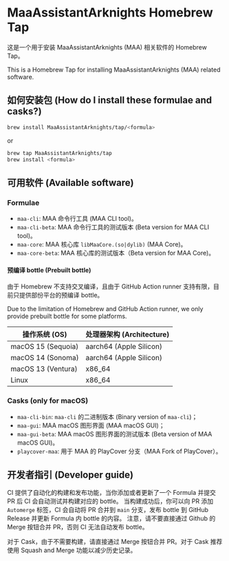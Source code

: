# MaaAssistantArknights Homebrew Tap

这是一个用于安装 MaaAssistantArknights (MAA) 相关软件的 Homebrew Tap。

This is a Homebrew Tap for installing MaaAssistantArknights (MAA) related software.

## 如何安装包 (How do I install these formulae and casks?)

```bash
brew install MaaAssistantArknights/tap/<formula>
```

or

```bash
brew tap MaaAssistantArknights/tap
brew install <formula>
```

## 可用软件 (Available software)

### Formulae

- `maa-cli`: MAA 命令行工具 (MAA CLI tool)。
- `maa-cli-beta`: MAA 命令行工具的测试版本 (Beta version for MAA CLI tool)。
- `maa-core`: MAA 核心库 `libMaaCore.(so|dylib)` (MAA Core)。
- `maa-core-beta`: MAA 核心库的测试版本（Beta version for MAA Core)。

#### 预编译 bottle (Prebuilt bottle)

由于 Homebrew 不支持交叉编译，且由于 GitHub Action runner 支持有限，目前只提供部份平台的预编译 bottle。

Due to the limitation of Homebrew and GitHub Action runner, we only provide prebuilt bottle for some platforms.

<table>
    <thead>
        <tr>
            <th>操作系统 (OS) </th>
            <th>处理器架构 (Architecture)</th>
        </tr>
    </thead>
    <tbody>
        <tr>
            <td>macOS 15 (Sequoia)</td>
            <td>aarch64 (Apple Silicon)</td>
        </tr>
        <tr>
            <td>macOS 14 (Sonoma)</td>
            <td>aarch64 (Apple Silicon)</td>
        </tr>
        <tr>
            <td>macOS 13 (Ventura)</td>
            <td>x86_64</td>
        </tr>
        <tr>
            <td>Linux</td>
            <td>x86_64</td>
        </tr>
    </tbody>
</table>

### Casks (only for macOS)

- `maa-cli-bin`: `maa-cli` 的二进制版本 (Binary version of `maa-cli`)；
- `maa-gui`: MAA macOS 图形界面 (MAA macOS GUI)；
- `maa-gui-beta`: MAA macOS 图形界面的测试版本 (Beta version of MAA macOS GUI)。
- `playcover-maa`: 用于 MAA 的 PlayCover 分支（MAA Fork of PlayCover）。

## 开发者指引 (Developer guide)

CI 提供了自动化的构建和发布功能，当你添加或者更新了一个 Formula 并提交 PR 后 CI 会自动测试并构建对应的 bottle。
当构建成功后，你可以向 PR 添加 `Automerge` 标签，CI 会自动将 PR 合并到 `main` 分支，发布 bottle 到 GitHub Release 并更新 Formula 内 bottle 的内容。
注意，请不要直接通过 Github 的 Merge 按钮合并 PR，否则 CI 无法自动发布 bottle。

对于 Cask，由于不需要构建，请直接通过 Merge 按钮合并 PR。对于 Cask 推荐使用 Squash and Merge 功能以减少历史记录。
